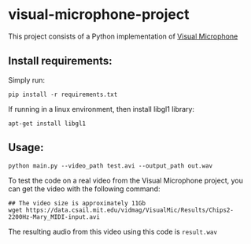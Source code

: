 # visual-microphone-project

This project consists of a Python implementation of [Visual Microphone](https://people.csail.mit.edu/mrub/VisualMic/)


## Install requirements:
Simply run:
```
pip install -r requirements.txt
```
If running in a linux environment, then install libgl1 library:
```
apt-get install libgl1
```
## Usage:
```
python main.py --video_path test.avi --output_path out.wav
```

To test the code on a real video from the Visual Microphone project, you can get the video with the following command:
```
## The video size is approximately 11Gb
wget https://data.csail.mit.edu/vidmag/VisualMic/Results/Chips2-2200Hz-Mary_MIDI-input.avi
```

The resulting audio from this video using this code is `result.wav` 